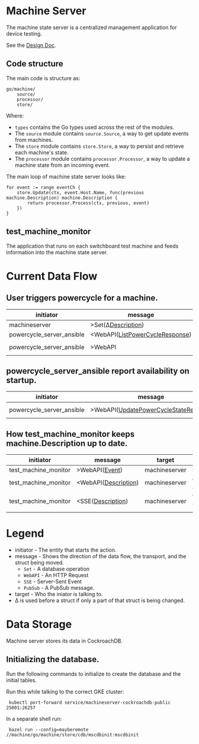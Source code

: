 # Machine Server

The machine state server is a centralized management application for device
testing.

See the [Design Doc](http://go/skolo-machine-state).

## Code structure

The main code is structure as:

    go/machine/
        source/
        processor/
        store/

Where:

- `types` contains the Go types used across the rest of the modules.
- The `source` module contains `source.Source`, a way to get update events from
  machines.
- The `store` module contains `store.Store`, a way to persist and retrieve each
  machine's state.
- The `processor` module contains `processor.Processor`, a way to update a
  machine state from an incoming event.

The main loop of machine state server looks like:

    for event := range eventCh {
    	store.Update(ctx, event.Host.Name, func(previous machine.Description) machine.Description {
    		return processor.Process(ctx, previous, event)
    	})
    }

## test_machine_monitor

The application that runs on each switchboard test machine and feeds information
into the machine state server.

# Current Data Flow

## User triggers powercycle for a machine.

| initiator                 | message                                 | target        | notes                                          |
| ------------------------- | --------------------------------------- | ------------- | ---------------------------------------------- |
| machineserver             | >Set(Δ[Description][desc])              | DB            | Description.Powercycle=true                    |
| powercycle_server_ansible | <WebAPI([ListPowerCycleResponse][lpcr]) | machineserver | GET on `/json/v1/powercycle/list`              |
| powercycle_server_ansible | >WebAPI                                 | machineserver | POST to `/json/v1/powercycle/complete/{id:.+}` |

## powercycle_server_ansible report availability on startup.

| initiator                 | message                                       | target        | notes                                      |
| ------------------------- | --------------------------------------------- | ------------- | ------------------------------------------ |
| powercycle_server_ansible | >WebAPI([UpdatePowerCycleStateRequest][pssu]) | machineserver | POST to `/json/v1/powercycle/state/update` |

## How test_machine_monitor keeps machine.Description up to date.

| initiator            | message                      | target        | notes                                                            |
| -------------------- | ---------------------------- | ------------- | ---------------------------------------------------------------- |
| test_machine_monitor | >WebAPI([Event][event])      | machineserver | POST to `/json/v1/machine/event`                                 |
| test_machine_monitor | <WebAPI([Description][desc]) | machineserver | GET to `/json/v1/machine/description/{id:.+}`                    |
| test_machine_monitor | <SSE([Description][desc])    | machineserver | GET to `/json/v1/machine/sse/description/updated?stream={id:.+}` |

[desc]:
  https://pkg.go.dev/go.skia.org/infra/machine/go/machine#Description
  'machine.Description'
[event]:
  https://pkg.go.dev/go.skia.org/infra/machine/go/machine#Event
  'machine.Event'
[lpcr]:
  https://pkg.go.dev/go.skia.org/infra/machine/go/machineserver/rpc#ListPowerCycleResponse
  'rpc.ListPowerCycleResponse'
[pssu]:
  https://pkg.go.dev/go.skia.org/infra/machine/go/machineserver/rpc#UpdatePowerCycleStateRequest
  'rpc.UpdatePowerCycleStateRequest'

# Legend

- initiator - The entity that starts the action.
- message - Shows the direction of the data flow, the transport, and the struct
  being moved.
  - `Set` - A database operation
  - `WebAPI` - An HTTP Request
  - `SSE` - Server-Sent Event
  - `PubSub` - A PubSub message.
- target - Who the iniator is talking to.
- Δ is used before a struct if only a part of that struct is being changed.

# Data Storage

Machine server stores its data in CockroachDB.

## Initializing the database.

Run the following commands to initialize to create the database and the initial
tables.

Run this while talking to the correct GKE cluster:

     kubectl port-forward service/machineserver-cockroachdb-public 25001:26257

In a separate shell run:

     bazel run --config=mayberemote //machine/go/machine/store/cdb/mscdbinit:mscdbinit